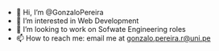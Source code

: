 - 👋 Hi, I’m @GonzaloPereira
- 👀 I’m interested in Web Development
- 💞️ I’m looking to work on Sofwate Engineering roles
- 📫 How to reach me: email me at gonzalo.pereira.r@uni.pe

<!---
GonzaloPereira/GonzaloPereira is a ✨ special ✨ repository because its `README.md` (this file) appears on your GitHub profile.
You can click the Preview link to take a look at your changes.
--->
